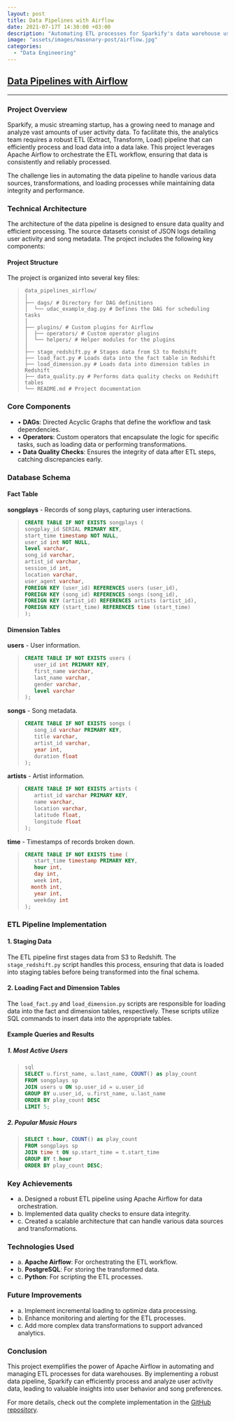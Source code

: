```yaml
---
layout: post
title: Data Pipelines with Airflow
date: 2021-07-17T 14:30:00 +03:00
description: "Automating ETL processes for Sparkify's data warehouse using Apache Airflow."
image: "assets/images/masonary-post/airflow.jpg"
categories: 
  - "Data Engineering"
---
```


## [Data Pipelines with Airflow](https://github.com/shrikantnaidu/Data-Pipelines-with-Airflow)

---

### Project Overview

Sparkify, a music streaming startup, has a growing need to manage and analyze vast amounts of user activity data. To facilitate this, the analytics team requires a robust ETL (Extract, Transform, Load) pipeline that can efficiently process and load data into a data lake. This project leverages Apache Airflow to orchestrate the ETL workflow, ensuring that data is consistently and reliably processed.

The challenge lies in automating the data pipeline to handle various data sources, transformations, and loading processes while maintaining data integrity and performance.

### Technical Architecture

The architecture of the data pipeline is designed to ensure data quality and efficient processing. The source datasets consist of JSON logs detailing user activity and song metadata. The project includes the following key components:

#### Project Structure

The project is organized into several key files:

<!-- - a. **dags/udac_example_dag.py**: Defines the DAG (Directed Acyclic Graph) for scheduling tasks and managing dependencies.
- b. **plugins/operators/**: Contains custom operator plugins used in the DAG.
- c. **stage_redshift.py**: Stages data from S3 to Redshift.
- d. **load_fact.py**: Loads data into the fact table in Redshift.
- e. **load_dimension.py**: Loads data into dimension tables in Redshift.
- f. **data_quality.py**: Performs data quality checks on Redshift tables.
- g. **plugins/helpers/**: Helper modules for the plugins.
- h. **README.md**: Documentation detailing the execution process and project setup. -->

>```
>data_pipelines_airflow/
>│
>├── dags/ # Directory for DAG definitions
>│  └── udac_example_dag.py # Defines the DAG for scheduling tasks
>│
>├── plugins/ # Custom plugins for Airflow
>│  ├── operators/ # Custom operator plugins
>│  └── helpers/ # Helper modules for the plugins
>│
>├── stage_redshift.py # Stages data from S3 to Redshift
>├── load_fact.py # Loads data into the fact table in Redshift
>├── load_dimension.py # Loads data into dimension tables in Redshift
>├── data_quality.py # Performs data quality checks on Redshift tables
>└── README.md # Project documentation
>```



### Core Components

- • **DAGs**: Directed Acyclic Graphs that define the workflow and task dependencies.
- • **Operators**: Custom operators that encapsulate the logic for specific tasks, such as loading data or performing transformations.
- • **Data Quality Checks**: Ensures the integrity of data after ETL steps, catching discrepancies early.


### Database Schema

#### Fact Table

**songplays** - Records of song plays, capturing user interactions.
>```sql
>CREATE TABLE IF NOT EXISTS songplays (
>songplay_id SERIAL PRIMARY KEY,
>start_time timestamp NOT NULL,
>user_id int NOT NULL,
>level varchar,
>song_id varchar,
>artist_id varchar,
>session_id int,
>location varchar,
>user_agent varchar,
>FOREIGN KEY (user_id) REFERENCES users (user_id),
>FOREIGN KEY (song_id) REFERENCES songs (song_id),
>FOREIGN KEY (artist_id) REFERENCES artists (artist_id),
>FOREIGN KEY (start_time) REFERENCES time (start_time)
>);
>```

#### Dimension Tables

**users** - User information.
>```sql
>CREATE TABLE IF NOT EXISTS users (
>    user_id int PRIMARY KEY,
>    first_name varchar,
>    last_name varchar,
>    gender varchar,
>    level varchar
>);
>```

**songs** - Song metadata.
>```sql
>CREATE TABLE IF NOT EXISTS songs (
>    song_id varchar PRIMARY KEY,
>    title varchar,
>    artist_id varchar,
>    year int,
>    duration float
>);
>```

**artists** - Artist information.
>```sql
>CREATE TABLE IF NOT EXISTS artists (
>    artist_id varchar PRIMARY KEY,
>    name varchar,
>    location varchar,
>    latitude float,
>    longitude float
>);
>```

**time** - Timestamps of records broken down.
>```sql
>CREATE TABLE IF NOT EXISTS time (
>    start_time timestamp PRIMARY KEY,
>    hour int,
>    day int,
>    week int,
>   month int,
>    year int,
>    weekday int
>);
>```

### ETL Pipeline Implementation

#### 1. Staging Data

The ETL pipeline first stages data from S3 to Redshift. The `stage_redshift.py` script handles this process, ensuring that data is loaded into staging tables before being transformed into the final schema.

#### 2. Loading Fact and Dimension Tables

The `load_fact.py` and `load_dimension.py` scripts are responsible for loading data into the fact and dimension tables, respectively. These scripts utilize SQL commands to insert data into the appropriate tables.

#### Example Queries and Results

##### 1. Most Active Users
>```sql
>sql
>SELECT u.first_name, u.last_name, COUNT() as play_count
>FROM songplays sp
>JOIN users u ON sp.user_id = u.user_id
>GROUP BY u.user_id, u.first_name, u.last_name
>ORDER BY play_count DESC
>LIMIT 5;
>```

##### 2. Popular Music Hours
>```sql
>SELECT t.hour, COUNT() as play_count
>FROM songplays sp
>JOIN time t ON sp.start_time = t.start_time
>GROUP BY t.hour
>ORDER BY play_count DESC;
>


### Key Achievements

- a. Designed a robust ETL pipeline using Apache Airflow for data orchestration.
- b. Implemented data quality checks to ensure data integrity.
- c. Created a scalable architecture that can handle various data sources and transformations.

### Technologies Used

- a. **Apache Airflow**: For orchestrating the ETL workflow.
- b. **PostgreSQL**: For storing the transformed data.
- c. **Python**: For scripting the ETL processes.

### Future Improvements

- a. Implement incremental loading to optimize data processing.
- b. Enhance monitoring and alerting for the ETL processes.
- c. Add more complex data transformations to support advanced analytics.

### Conclusion

This project exemplifies the power of Apache Airflow in automating and managing ETL processes for data warehouses. By implementing a robust data pipeline, Sparkify can efficiently process and analyze user activity data, leading to valuable insights into user behavior and song preferences. 

For more details, check out the complete implementation in the [GitHub repository](https://github.com/shrikantnaidu/Data-Pipelines-with-Airflow).


